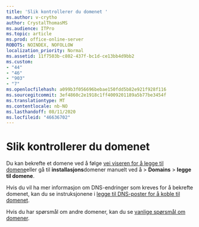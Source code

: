 ```yaml
---
title: 'Slik kontrollerer du domenet '
ms.author: v-crytho
author: CrystalThomasMS
ms.audience: ITPro
ms.topic: article
ms.prod: office-online-server
ROBOTS: NOINDEX, NOFOLLOW
localization_priority: Normal
ms.assetid: 11f7503b-c802-437f-bc1d-ce13bb4d9bb2
ms.custom:
- "44"
- "46"
- "903"
- "7"
ms.openlocfilehash: a099b3f056696bebae150fdd5b82e921f928f116
ms.sourcegitcommit: 3ef4860c2e1918c1ff4009201189a5b77be3454f
ms.translationtype: MT
ms.contentlocale: nb-NO
ms.lasthandoff: 08/11/2020
ms.locfileid: "46636702"
---
```

# <a name="how-to-verify-your-domain"></a>Slik kontrollerer du domenet

Du kan bekrefte et domene ved å følge [vei viseren for å legge til domene](https://portal.office.com/adminportal/home#/Domains/Wizard)eller gå til **installasjons**domener manuelt ved å  >  **Domains**  >  **legge til domene**.

Hvis du vil ha mer informasjon om DNS-endringer som kreves for å bekrefte domenet, kan du se instruksjonene i [legge til DNS-poster for å koble til domenet](https://docs.microsoft.com/microsoft-365/admin/get-help-with-domains/create-dns-records-at-any-dns-hosting-provider).

Hvis du har spørsmål om andre domener, kan du se [vanlige spørsmål om domener](https://docs.microsoft.com/microsoft-365/admin/setup/domains-faq).

